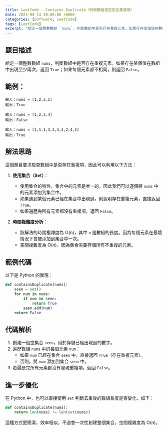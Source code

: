 ```yaml
---
title: LeetCode - Contains Duplicate（判斷數組是否包含重複項）
date: 2024-08-13 20:00:00 +0800
categories: [Software, LeetCode]
tags: [LeetCode] 
excerpt: "給定一個整數數組 `nums`，判斷數組中是否存在重複元素。如果存在某個值在數組中出現至少兩次，返回 `True`；如果每個元素都不相同，則返回 `False`"
---
```


## 題目描述
給定一個整數數組 `nums`，判斷數組中是否存在重複元素。如果存在某個值在數組中出現至少兩次，返回 `True`；如果每個元素都不相同，則返回 `False`。

## **範例**：

```
輸入：nums = [1,2,3,1]
輸出：True

輸入：nums = [1,2,3,4]
輸出：False

輸入：nums = [1,1,1,3,3,4,3,2,4,2]
輸出：True
```

## 解法思路
這個題目要求檢查數組中是否存在重複項，因此可以利用以下方法：

1. **使用集合（Set）**：
   - 使用集合的特性，集合中的元素是唯一的，因此我們可以逐個將 `nums` 中的元素添加到集合中。
   - 如果遇到某個元素已經在集合中出現過，則說明存在重複元素，直接返回 `True`。
   - 如果遍歷完所有元素都沒有重複項，返回 `False`。

2. **時間複雜度分析**：
   - 該解法的時間複雜度為 O(n)，其中 `n` 是數組的長度。因為每個元素在最壞情況下會被添加到集合中一次。
   - 空間複雜度為 O(n)，因為集合需要存儲所有不重複的元素。

## 範例代碼

以下是 Python 的實現：

```python
def containsDuplicate(nums):
    seen = set()
    for num in nums:
        if num in seen:
            return True
        seen.add(num)
    return False
```

## 代碼解析
1. 創建一個空集合 `seen`，用於存儲已經出現過的數字。
2. 遍歷數組 `nums` 中的每個元素 `num`：
   - 如果 `num` 已經在集合 `seen` 中，直接返回 `True`（存在重複元素）。
   - 否則，將 `num` 添加到集合 `seen` 中。
3. 若遍歷完所有元素都沒有發現重複項，返回 `False`。

## 進一步優化
在 Python 中，也可以直接使用 `set` 判斷去重後的數組長度是否變化，如下：

```python
def containsDuplicate(nums):
    return len(nums) != len(set(nums))
```

這種方式更簡潔，效率相似，不過會一次性創建整個集合，空間複雜度為 O(n)。
